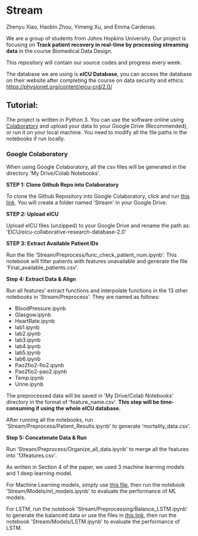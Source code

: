 # Stream

Zhenyu Xiao, Haobin Zhou, Yimeng Xu, and Emma Cardenas.

We are a group of students from Johns Hopkins University. Our project is focusing on **Track patient recovery in real-time by processing streaming data** in the course Biomedical Data Design.

This repository will contain our source codes and progress every week.

The database we are using is **eICU Database**, you can access the database on their website after completing the course on data security and ethics: https://physionet.org/content/eicu-crd/2.0/

## <a name="Tutorial">Tutorial:</a>
The project is written in Python 3. You can use the software online using [Colaboratory](#Colaboratory) and upload your data to your Google Drive (Recommended), or run it on your local machine. You need to modify all the file paths in the notebooks if run locally. 

### <a name="Colaboratory">Google Colaboratory</a>
When using Google Colaboratory, all the csv files will be generated in the directory 'My Drive/Colab Notebooks'. 

**STEP 1: Clone Github Repo into Colaboratory**

To clone the Github Repository into Google Colaboratory, click and run [this link](https://colab.research.google.com/drive/10gxtdar30BKisl2nQVtBzF25HMZpFht3?usp=drive_linkhttps://colab.research.google.com/drive/10gxtdar30BKisl2nQVtBzF25HMZpFht3?usp=drive_link). You will create a folder named 'Stream' in your Google Drive.


**STEP 2: Upload eICU**

Upload eICU files (unzipped) to your Google Drive and rename the path as: 'EICU/eicu-collaborative-research-database-2.0'


**STEP 3: Extract Available Patient IDs**

Run the file 'Stream/Preprocess/func_check_patient_num.ipynb'. This notebook will filter patients with features unavailable and generate the file 'Final_available_patients.csv'. 


**Step 4: Extract Data & Align**

Run all features' extract functions and interpolate functions in the 13 other notebooks in 'Stream/Preprocess'. They are named as follows:
* BloodPressure.ipynb
* Glasgow.ipynb
* HeartRate.ipynb
* lab1.ipynb
* lab2.ipynb
* lab3.ipynb
* lab4.ipynb
* lab5.ipynb
* lab6.ipynb
* Pao2fio2-fio2.ipynb
* Pao2fio2-pao2.ipynb
* Temp.ipynb
* Urine.ipynb

The preprocessed data will be saved in 'My Drive/Colab Notebooks' directory in the format of 'feature_name.csv'.
**This step will be time-consuming if using the whole eICU database.** 

After running all the notebooks, run 'Stream/Preprocess/Patient_Results.ipynb' to generate 'mortality_data.csv'.


**Step 5: Concatenate Data & Run**

Run 'Stream/Preprocess/Organize_all_data.ipynb' to merge all the features into '13features.csv'.

As written in Section 4 of the paper, we used 3 machine learning models and 1 deep learning model.

For Machine Learning models, simply use [this file](https://drive.google.com/file/d/10RkQjXARP12Cg5cZ0VMmo3SdQujcRlHw/view?usp=drive_link), then run the notebook 'Stream/Models/ml_models.ipynb' to evaluate the performance of ML models.

For LSTM, run the notebook 'Stream/Preprocessing/Balance_LSTM.ipynb' to generate the balanced data or use the files in [this link](https://drive.google.com/drive/folders/16Yx3xpf1utNfylB_NOchDhEWlTB2L7U5?usp=drive_link), then run the notebook 'Stream/Models/LSTM.ipynb' to evaluate the performance of LSTM.

